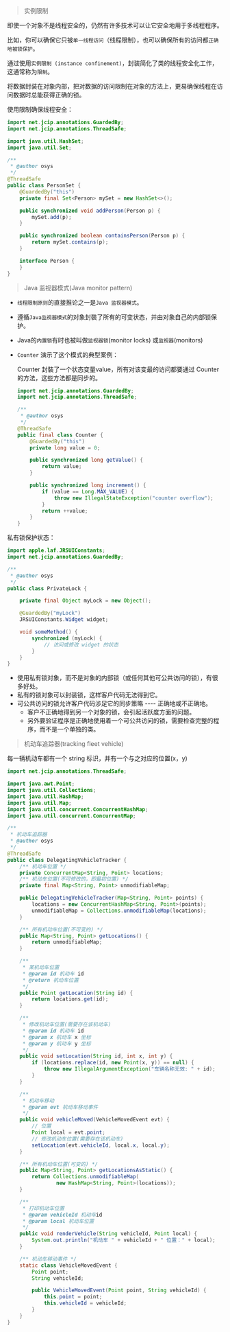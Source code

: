 > 实例限制

即使一个对象不是线程安全的，仍然有许多技术可以让它安全地用于多线程程序。

比如，你可以确保它只被`单一线程访问`（线程限制），也可以确保所有的访问都`正确地被锁保护`。



通过使用`实例限制 (instance confinement)`，封装简化了类的线程安全化工作，这通常称为`限制`。

将数据封装在对象内部，把对数据的访问限制在对象的方法上，更易确保线程在访问数据时总能获得正确的锁。



使用限制确保线程安全：

```java
import net.jcip.annotations.GuardedBy;
import net.jcip.annotations.ThreadSafe;

import java.util.HashSet;
import java.util.Set;

/**
 * @author osys
 */
@ThreadSafe
public class PersonSet {
    @GuardedBy("this")
    private final Set<Person> mySet = new HashSet<>();

    public synchronized void addPerson(Person p) {
        mySet.add(p);
    }

    public synchronized boolean containsPerson(Person p) {
        return mySet.contains(p);
    }

    interface Person {
    }
}
```



> Java 监视器模式(Java monitor pattern)

* `线程限制原则`的直接推论之一是`Java 监视器模式`。

* 遵循`Java监视器模式`的对象封裝了所有的可变状态，并由对象自己的内部锁保护。

* Java的`内置锁`有时也被叫做`监视器锁`(monitor locks) 或`监视器`(monitors)

* `Counter` 演示了这个模式的典型案例：

    Counter 封裝了一个状态变量value，所有对该变最的访问都要通过 Counter 的方法，这些方法都是同步的。

    ```java
    import net.jcip.annotations.GuardedBy;
    import net.jcip.annotations.ThreadSafe;
    
    /**
     * @author osys
     */
    @ThreadSafe
    public final class Counter {
        @GuardedBy("this")
        private long value = 0;
    
        public synchronized long getValue() {
            return value;
        }
    
        public synchronized long increment() {
            if (value == Long.MAX_VALUE) {
                throw new IllegalStateException("counter overflow");
            }
            return ++value;
        }
    }
    ```

    

私有锁保护状态：

```java
import apple.laf.JRSUIConstants;
import net.jcip.annotations.GuardedBy;

/**
 * @author osys
 */
public class PrivateLock {

    private final Object myLock = new Object();

    @GuardedBy("myLock")
    JRSUIConstants.Widget widget;

    void someMethod() {
        synchronized (myLock) {
            // 访问或修改 widget 的状态
        }
    }
}
```

* 使用私有锁对象，而不是对象的内部锁（或任何其他可公共访问的锁），有很多好处。
* 私有的锁对象可以封装锁，这样客户代码无法得到它。
* 可公共访问的锁允许客户代码涉足它的同步策略 ---- 正确地或不正确地。
    * 客户不正确地得到另一个对象的锁，会引起活跃度方面的问题。
    * 另外要验证程序是正确地使用着一个可公共访问的锁，需要检查完整的程序，而不是一个单独的类。



> 机动车追踪器(tracking fleet vehicle)

每一辆机动车都有一个 string 标识，并有一个与之对应的位置(x，y)

```java
import net.jcip.annotations.ThreadSafe;

import java.awt.Point;
import java.util.Collections;
import java.util.HashMap;
import java.util.Map;
import java.util.concurrent.ConcurrentHashMap;
import java.util.concurrent.ConcurrentMap;

/**
 * 机动车追踪器
 * @author osys
 */
@ThreadSafe
public class DelegatingVehicleTracker {
    /** 机动车位置 */
    private ConcurrentMap<String, Point> locations;
    /** 机动车位置(不可修改的，即最初位置) */
    private final Map<String, Point> unmodifiableMap;

    public DelegatingVehicleTracker(Map<String, Point> points) {
        locations = new ConcurrentHashMap<String, Point>(points);
        unmodifiableMap = Collections.unmodifiableMap(locations);
    }

    /** 所有机动车位置(不可变的) */
    public Map<String, Point> getLocations() {
        return unmodifiableMap;
    }

    /**
     * 某机动车位置
     * @param id 机动车 id
     * @return 机动车位置
     */
    public Point getLocation(String id) {
        return locations.get(id);
    }

    /**
     * 修改机动车位置(需要存在该机动车)
     * @param id 机动车 id
     * @param x 机动车 x 坐标
     * @param y 机动车 y 坐标
     */
    public void setLocation(String id, int x, int y) {
        if (locations.replace(id, new Point(x, y)) == null) {
            throw new IllegalArgumentException("车辆名称无效: " + id);
        }
    }

    /**
     * 机动车移动
     * @param evt 机动车移动事件
     */
    public void vehicleMoved(VehicleMovedEvent evt) {
        // 位置
        Point local = evt.point;
        // 修改机动车位置(需要存在该机动车)
        setLocation(evt.vehicleId, local.x, local.y);
    }

    /** 所有机动车位置(可变的) */
    public Map<String, Point> getLocationsAsStatic() {
        return Collections.unmodifiableMap(
                new HashMap<String, Point>(locations));
    }

    /**
     * 打印机动车位置
     * @param vehicleId 机动车id
     * @param local 机动车位置
     */
    public void renderVehicle(String vehicleId, Point local) {
        System.out.println("机动车 " + vehicleId + " 位置：" + local);
    }

    /** 机动车移动事件 */
    static class VehicleMovedEvent {
        Point point;
        String vehicleId;

        public VehicleMovedEvent(Point point, String vehicleId) {
            this.point = point;
            this.vehicleId = vehicleId;
        }
    }
}
```

